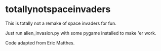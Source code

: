 # totallynotspaceinvaders
This is totally not a remake of space invaders for fun.

Just run alien_invasion.py with some pygame installed to make 'er work.

Code adapted from Eric Matthes.
